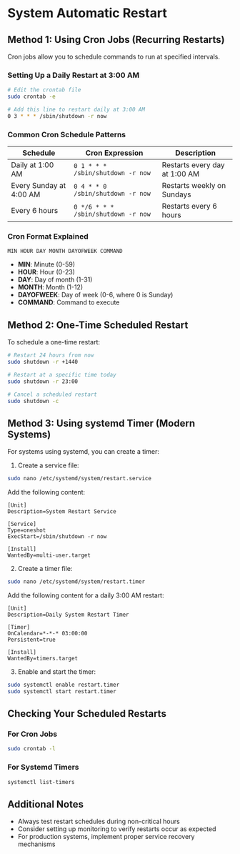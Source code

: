 # System Automatic Restart


## Method 1: Using Cron Jobs (Recurring Restarts)

Cron jobs allow you to schedule commands to run at specified intervals.

### Setting Up a Daily Restart at 3:00 AM

```bash
# Edit the crontab file
sudo crontab -e

# Add this line to restart daily at 3:00 AM
0 3 * * * /sbin/shutdown -r now
```

### Common Cron Schedule Patterns

| Schedule | Cron Expression | Description |
|----------|----------------|-------------|
| Daily at 1:00 AM | `0 1 * * * /sbin/shutdown -r now` | Restarts every day at 1:00 AM |
| Every Sunday at 4:00 AM | `0 4 * * 0 /sbin/shutdown -r now` | Restarts weekly on Sundays |
| Every 6 hours | `0 */6 * * * /sbin/shutdown -r now` | Restarts every 6 hours |

### Cron Format Explained

```
MIN HOUR DAY MONTH DAYOFWEEK COMMAND
```

- **MIN**: Minute (0-59)
- **HOUR**: Hour (0-23)
- **DAY**: Day of month (1-31)
- **MONTH**: Month (1-12)
- **DAYOFWEEK**: Day of week (0-6, where 0 is Sunday)
- **COMMAND**: Command to execute

## Method 2: One-Time Scheduled Restart

To schedule a one-time restart:

```bash
# Restart 24 hours from now
sudo shutdown -r +1440

# Restart at a specific time today
sudo shutdown -r 23:00

# Cancel a scheduled restart
sudo shutdown -c
```

## Method 3: Using systemd Timer (Modern Systems)

For systems using systemd, you can create a timer:

1. Create a service file:

```bash
sudo nano /etc/systemd/system/restart.service
```

Add the following content:

```
[Unit]
Description=System Restart Service

[Service]
Type=oneshot
ExecStart=/sbin/shutdown -r now

[Install]
WantedBy=multi-user.target
```

2. Create a timer file:

```bash
sudo nano /etc/systemd/system/restart.timer
```

Add the following content for a daily 3:00 AM restart:

```
[Unit]
Description=Daily System Restart Timer

[Timer]
OnCalendar=*-*-* 03:00:00
Persistent=true

[Install]
WantedBy=timers.target
```

3. Enable and start the timer:

```bash
sudo systemctl enable restart.timer
sudo systemctl start restart.timer
```

## Checking Your Scheduled Restarts

### For Cron Jobs
```bash
sudo crontab -l
```

### For Systemd Timers
```bash
systemctl list-timers
```

## Additional Notes

- Always test restart schedules during non-critical hours
- Consider setting up monitoring to verify restarts occur as expected
- For production systems, implement proper service recovery mechanisms
